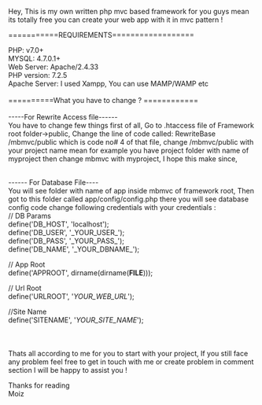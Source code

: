 Hey, This is my own written php mvc based framework for you guys mean its totally free you can create your web app with it in mvc pattern !<br>


===========REQUIREMENTS==================<br>

PHP:           v7.0+<br>
MYSQL:         4.7.0.1+<br>
Web Server:    Apache/2.4.33<br>
PHP version:   7.2.5<br>
Apache Server: I used Xampp, You can use MAMP/WAMP etc<br>
<br>
==========What you have to change ? ============<br>
  <br>
  -----For Rewrite Access file------<br>
  You have to change few things first of all, Go to .htaccess file of Framework root folder->public, Change the line of code called:     RewriteBase /mbmvc/public which is code no# 4 of that file, change /mbmvc/public with your project name mean for example you have project folder with name of myproject then change mbmvc with myproject, I hope this make since, 
  
  <br>
  ------ For Database File----<br>
  You will see folder with name of app inside mbmvc of framework root, Then got to this folder called app/config/config.php there you will see database config code change following credentials with your credentials : <br>
  // DB Params<br>
define('DB_HOST', 'localhost');<br>
define('DB_USER', '_YOUR_USER_');<br>
define('DB_PASS', '_YOUR_PASS_');<br>
define('DB_NAME', '_YOUR_DBNAME_'); <br>   

 // App Root<br>
 define('APPROOT', dirname(dirname(__FILE__)));<br>

 // Url Root<br>
 define('URLROOT', '_YOUR_WEB_URL_');<br>

 //Site Name<br>
 define('SITENAME', '_YOUR_SITE_NAME_');<br>
 <br>
 <br>
 <br>
Thats all according to me for you to start with your project, If you still face any problem feel free to get in touch with me or create problem in comment section I will be happy to assist you !<br>

Thanks for reading<br>
Moiz


